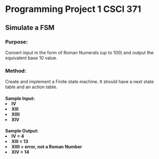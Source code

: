 <h1>Programming Project 1
CSCI 371                                                

<h2>Simulate a FSM

<h3>Purpose:</h3> Convert input in the form of Roman Numerals (up to 100) and output the equivalent base 10 value.

<h3>Method:</h3> Create and implement a Finite state machine.  It should have a next state table and an action table.


<h4>Sample Input:
<li>IV
<li>XIII
<li>XIIII
<li>XIV

<h4>Sample Output:
<li>IV = 4
<li>XIII = 13
<li>XIIII = error, not a Roman Number
<li>XIV = 14
